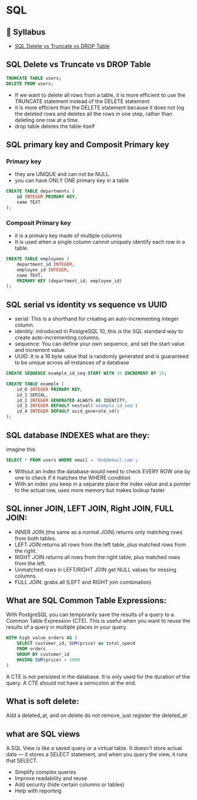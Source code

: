 # SQL

## 🔗 Syllabus

- [SQL Delete vs Truncate vs DROP Table]()



## SQL Delete vs Truncate vs DROP Table
```sql
TRUNCATE TABLE users;
DELETE FROM users;
```
- If we want to delete all rows from a table, it is more efficient to use the TRUNCATE statement instead of the DELETE statement.
- it is more efficient than the DELETE statement because it does not log the deleted rows and deletes all the rows in one step, rather than deleting one row at a time.
- drop table deletes the table itself

## SQL primary key and Composit Primary key

### Primary key
- they are UNIQUE and can not be NULL.
- you can have ONLY ONE primary key in a table
```SQL
CREATE TABLE departments (
    id INTEGER PRIMARY KEY,
    name TEXT
);
```
### Composit Primary key
- it is a primary key made of multiple columns
- It is used when a single column cannot uniquely identify each row in a table.
```SQL
CREATE TABLE employees (
    department_id INTEGER,
    employee_id INTEGER,
    name TEXT,
    PRIMARY KEY (department_id, employee_id)
);
```

## SQL serial vs identity vs sequence vs UUID 

- serial: This is a shorthand for creating an auto-incrementing integer column.
- identity: introduced in PostgreSQL 10, this is the SQL standard way to create auto-incrementing columns.
- sequence: You can define your own sequence, and set the start value and increment value.
- UUID: It is a 16 byte value that is randomly generated and is guaranteed to be unique across all instances of a database
```SQL
CREATE SEQUENCE example_id_seq START WITH 10 INCREMENT BY 10;

CREATE TABLE example (
    id_0 INTEGER PRIMARY KEY,
    id_1 SERIAL,
    id_2 INTEGER GENERATED ALWAYS AS IDENTITY,
    id_3 INTEGER DEFAULT nextval('example_id_seq')
    id_4 INTEGER DEFAULT uuid_generate_v4()
);
```

## SQL database INDEXES what are they:

imagine this 
```SQL
SELECT * FROM users WHERE email = 'bob@email.com';
```
- Without an index the database would need to check EVERY ROW one by one to check if it matches the WHERE condition
- With an index you keep in a separate place the index value and a pointer to the actual row, uses more memory but makes lookup faster


## SQL inner JOIN, LEFT JOIN, Right JOIN, FULL JOIN:
- INNER JOIN (the same as a normal JOIN) returns only matching rows from both tables.
- LEFT JOIN returns all rows from the left table, plus matched rows from the right.
- RIGHT JOIN returns all rows from the right table, plus matched rows from the left.
- Unmatched rows in LEFT/RIGHT JOIN get NULL values for missing columns.
- FULL JOIN: grabs all (LEFT and RIGHT join combination)

## What are SQL Common Table Expressions:
With PostgreSQL you can temporarily save the results of a query to a Common Table Expression (CTE). This is useful when you want to reuse the results of a query in multiple places in your query.

```SQL 
WITH high_value_orders AS (
    SELECT customer_id, SUM(price) as total_spend
    FROM orders
    GROUP BY customer_id
    HAVING SUM(price) > 1000
)
```
A CTE is not persisted in the database. It is only used for the duration of the query. A CTE should not have a semicolon at the end.
## What is soft delete:
Add a deleted_at, and on delete do not remove, just register the deleted_at
## what are SQL views
A SQL View is like a saved query or a virtual table.
It doesn't store actual data — it stores a SELECT statement, and when you query the view, it runs that SELECT.
- Simplify complex queries
- Improve readability and reuse
- Add security (hide certain columns or tables)
- Help with reporting
